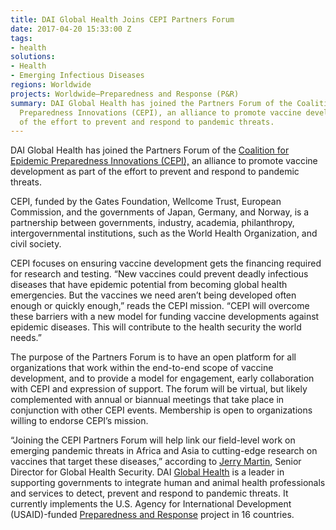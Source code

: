 ```yaml
---
title: DAI Global Health Joins CEPI Partners Forum
date: 2017-04-20 15:33:00 Z
tags:
- health
solutions:
- Health
- Emerging Infectious Diseases
regions: Worldwide
projects: Worldwide—Preparedness and Response (P&R)
summary: DAI Global Health has joined the Partners Forum of the Coalition for Epidemic
  Preparedness Innovations (CEPI), an alliance to promote vaccine development as part
  of the effort to prevent and respond to pandemic threats.
---
```


DAI Global Health has joined the Partners Forum of the [Coalition for Epidemic Preparedness Innovations (CEPI),](http://cepi.net/) an alliance to promote vaccine development as part of the effort to prevent and respond to pandemic threats.

CEPI, funded by the Gates Foundation, Wellcome Trust, European Commission, and the governments of Japan, Germany, and Norway, is a partnership between governments, industry, academia, philanthropy, intergovernmental institutions, such as the World Health Organization, and civil society.

CEPI focuses on ensuring vaccine development gets the financing required for research and testing. “New vaccines could prevent deadly infectious diseases that have epidemic potential from becoming global health emergencies. But the vaccines we need aren’t being developed often enough or quickly enough,” reads the CEPI mission. “CEPI will overcome these barriers with a new model for funding vaccine developments against epidemic diseases. This will contribute to the health security the world needs.”

The purpose of the Partners Forum is to have an open platform for all organizations that work within the end-to-end scope of vaccine development, and to provide a model for engagement, early collaboration with CEPI and expression of support. The forum will be virtual, but likely complemented with annual or biannual meetings that take place in conjunction with other CEPI events. Membership is open to organizations willing to endorse CEPI’s mission.

“Joining the CEPI Partners Forum will help link our field-level work on emerging pandemic threats in Africa and Asia to cutting-edge research on vaccines that target these diseases,” according to [Jerry Martin](https://www.dai.com/who-we-are/our-team/jerry-martin), Senior Director for Global Health Security. DAI [Global Health](https://www.dai.com/our-work/solutions/health) is a leader in supporting governments to integrate human and animal health professionals and services to detect, prevent and respond to pandemic threats. It currently implements the U.S. Agency for International Development (USAID)-funded [Preparedness and Response](https://www.dai.com/our-work/projects/worldwide-preparedness-and-response-pr) project in 16 countries.
